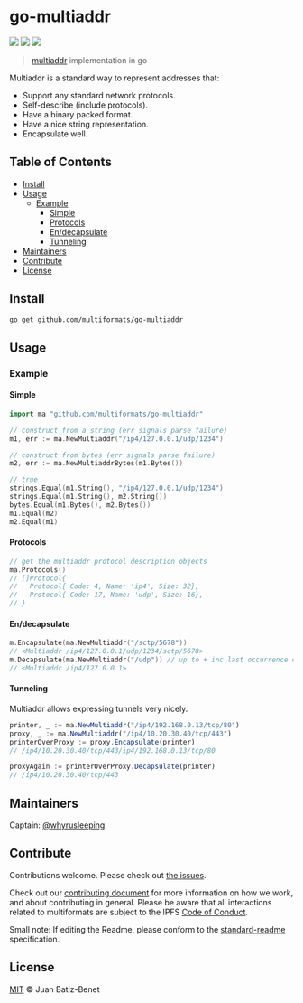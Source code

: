 # go-multiaddr

[![](https://img.shields.io/badge/made%20by-Protocol%20Labs-blue.svg?style=flat-square)](http://ipn.io)
[![](https://img.shields.io/badge/project-multiformats-blue.svg?style=flat-square)](http://github.com/multiformats/multiformats)
[![](https://img.shields.io/badge/freenode-%23ipfs-blue.svg?style=flat-square)](http://webchat.freenode.net/?channels=%23ipfs)

> [multiaddr](https://github.com/multiformats/multiaddr) implementation in go

Multiaddr is a standard way to represent addresses that:
- Support any standard network protocols.
- Self-describe (include protocols).
- Have a binary packed format.
- Have a nice string representation.
- Encapsulate well.

## Table of Contents

- [Install](#install)
- [Usage](#usage)
  - [Example](#example)
    - [Simple](#simple)
    - [Protocols](#protocols)
    - [En/decapsulate](#endecapsulate)
    - [Tunneling](#tunneling)
- [Maintainers](#maintainers)
- [Contribute](#contribute)
- [License](#license)

## Install

```sh
go get github.com/multiformats/go-multiaddr
```

## Usage

### Example

#### Simple

```go
import ma "github.com/multiformats/go-multiaddr"

// construct from a string (err signals parse failure)
m1, err := ma.NewMultiaddr("/ip4/127.0.0.1/udp/1234")

// construct from bytes (err signals parse failure)
m2, err := ma.NewMultiaddrBytes(m1.Bytes())

// true
strings.Equal(m1.String(), "/ip4/127.0.0.1/udp/1234")
strings.Equal(m1.String(), m2.String())
bytes.Equal(m1.Bytes(), m2.Bytes())
m1.Equal(m2)
m2.Equal(m1)
```

#### Protocols

```go
// get the multiaddr protocol description objects
ma.Protocols()
// []Protocol{
//   Protocol{ Code: 4, Name: 'ip4', Size: 32},
//   Protocol{ Code: 17, Name: 'udp', Size: 16},
// }
```

#### En/decapsulate

```go
m.Encapsulate(ma.NewMultiaddr("/sctp/5678"))
// <Multiaddr /ip4/127.0.0.1/udp/1234/sctp/5678>
m.Decapsulate(ma.NewMultiaddr("/udp")) // up to + inc last occurrence of subaddr
// <Multiaddr /ip4/127.0.0.1>
```

#### Tunneling

Multiaddr allows expressing tunnels very nicely.

```js
printer, _ := ma.NewMultiaddr("/ip4/192.168.0.13/tcp/80")
proxy, _ := ma.NewMultiaddr("/ip4/10.20.30.40/tcp/443")
printerOverProxy := proxy.Encapsulate(printer)
// /ip4/10.20.30.40/tcp/443/ip4/192.168.0.13/tcp/80

proxyAgain := printerOverProxy.Decapsulate(printer)
// /ip4/10.20.30.40/tcp/443
```

## Maintainers

Captain: [@whyrusleeping](https://github.com/whyrusleeping).

## Contribute

Contributions welcome. Please check out [the issues](https://github.com/multiformats/go-multiaddr/issues).

Check out our [contributing document](https://github.com/multiformats/multiformats/blob/master/contributing.md) for more information on how we work, and about contributing in general. Please be aware that all interactions related to multiformats are subject to the IPFS [Code of Conduct](https://github.com/ipfs/community/blob/master/code-of-conduct.md).

Small note: If editing the Readme, please conform to the [standard-readme](https://github.com/RichardLitt/standard-readme) specification.

## License

[MIT](LICENSE) © Juan Batiz-Benet
